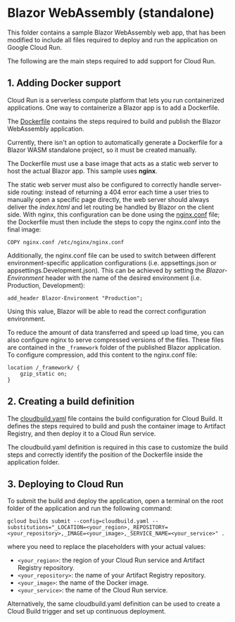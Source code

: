 # Blazor WebAssembly (standalone)

This folder contains a sample Blazor WebAssembly web app, that has been modified to include all files required to deploy and run the application on Google Cloud Run.

The following are the main steps required to add support for Cloud Run.

## 1. Adding Docker support

Cloud Run is a serverless compute platform that lets you run containerized applications. One way to containerize a Blazor app is to add a Dockerfile.

The [Dockerfile](BlazorWasmStandaloneApp/Dockerfile) contains the steps required to build and publish the Blazor WebAssembly application. 

Currently, there isn't an option to automatically generate a Dockerfile for a Blazor WASM standalone project, so it must be created manually.

The Dockerfile must use a base image that acts as a static web server to host the actual Blazor app. This sample uses **nginx**.

The static web server must also be configured to correctly handle server-side routing: instead of returning a 404 error each time a user tries to manually open a specific page directly, the web server should always deliver the *index.html* and let routing be handled by Blazor on the client side.
With nginx, this configuration can be done using the [nginx.conf](nginx.conf) file; the Dockerfile must then include the steps to copy the nginx.conf into the final image:
```
COPY nginx.conf /etc/nginx/nginx.conf
```

Additionally, the nginx.conf file can be used to switch between different environment-specific application configurations (i.e. appsettings.json or appsettings.Development.json). This can be achieved by setting the *Blazor-Environment* header with the name of the desired environment (i.e. Production, Development):
```
add_header Blazor-Environment "Production";
```

Using this value, Blazor will be able to read the correct configuration environment.

To reduce the amount of data transferred and speed up load time, you can also configure nginx to serve compressed versions of the files. These files are contained in the `_framework` folder of the published Blazor application.
To configure compression, add this content to the nginx.conf file:
```
location /_framework/ {
	gzip_static on;
}
```


## 2. Creating a build definition

The [cloudbuild.yaml](cloudbuild.yaml) file contains the build configuration for Cloud Build. It defines the steps required to build and push the container image to Artifact Registry, and then deploy it to a Cloud Run service.

The cloudbuild.yaml definition is required in this case to customize the build steps and correctly identify the position of the Dockerfile inside the application folder.

## 3. Deploying to Cloud Run

To submit the build and deploy the application, open a terminal on the root folder of the application and run the following command:

```console
gcloud builds submit --config=cloudbuild.yaml --substitutions="_LOCATION=<your_region>,_REPOSITORY=<your_repository>,_IMAGE=<your_image>,_SERVICE_NAME=<your_service>" .
```

where you need to replace the placeholders with your actual values:
- `<your_region>`: the region of your Cloud Run service and Artifact Registry repository.
- `<your_repository>`: the name of your Artifact Registry repository.
- `<your_image>`: the name of the Docker image.
- `<your_service>`: the name of the Cloud Run service.

Alternatively, the same cloudbuild.yaml definition can be used to create a Cloud Build trigger and set up continuous deployment.